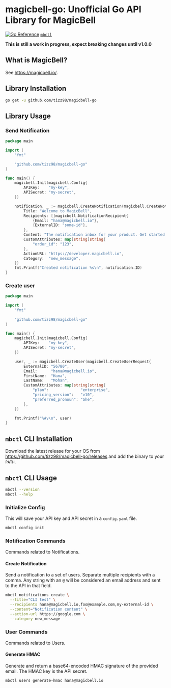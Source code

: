 # magicbell-go: Unofficial Go API Library for MagicBell

[![Go Reference](https://pkg.go.dev/badge/github.com/tizz98/magicbell-go.svg)](https://pkg.go.dev/github.com/tizz98/magicbell-go)
[`mbctl`](#mbctl-cli-installation)

**This is still a work in progress, expect breaking changes until v1.0.0**

## What is MagicBell?

See https://magicbell.io/.

## Library Installation

```bash
go get -u github.com/tizz98/magicbell-go
```

## Library Usage

### Send Notification

```go
package main

import (
	"fmt"

	"github.com/tizz98/magicbell-go"
)

func main() {
	magicbell.Init(magicbell.Config{
		APIKey:    "my-key",
		APISecret: "my-secret",
	})

	notification, _ := magicbell.CreateNotification(magicbell.CreateNotificationRequest{
		Title: "Welcome to MagicBell",
		Recipients: []magicbell.NotificationRecipient{
			{Email: "hana@magicbell.io"},
			{ExternalID: "some-id"},
        },
		Content: "The notification inbox for your product. Get started in minutes.",
		CustomAttributes: map[string]string{
			"order_id": "123", 
        },
		ActionURL: "https://developer.magicbell.io",
		Category:  "new_message",
	})
	fmt.Printf("Created notification %s\n", notification.ID)
}
```

### Create user

```go
package main

import (
	"fmt"
	
	"github.com/tizz98/magicbell-go"
)

func main() {
	magicbell.Init(magicbell.Config{
		APIKey:    "my-key",
		APISecret: "my-secret",
	})

	user, _ := magicbell.CreateUser(magicbell.CreateUserRequest{
		ExternalID: "56780",
		Email:      "hana@magicbell.io",
		FirstName:  "Hana",
		LastName:   "Mohan",
		CustomAttributes: map[string]string{
			"plan":              "enterprise",
			"pricing_version":   "v10",
			"preferred_pronoun": "She",
		},
	})

	fmt.Printf("%#v\n", user)
}
```


## `mbctl` CLI Installation

Download the latest release for your OS from https://github.com/tizz98/magicbell-go/releases 
and add the binary to your `PATH`.

## `mbctl` CLI Usage

```bash
mbctl --version
mbctl --help
```

### Initialize Config

This will save your API key and API secret in a `config.yaml` file.

```bash
mbctl config init
```

### Notification Commands

Commands related to Notifications.

#### Create Notification

Send a notification to a set of users. Separate multiple recipients with a comma.
Any string with an `@` will be considered an email address and sent to the API in that field.

```bash
mbctl notifications create \
  --title="CLI test" \
  --recipients hana@magicbell.io,foo@example.com,my-external-id \
  --content="Notification content" \
  --action-url https://google.com \
  --category new_message
```

### User Commands

Commands related to Users.

#### Generate HMAC

Generate and return a base64-encoded HMAC signature of the provided email.
The HMAC key is the API secret.

```bash
mbctl users generate-hmac hana@magicbell.io
```
